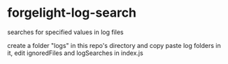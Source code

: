 # forgelight-log-search

searches for specified values in log files

create a folder "logs" in this repo's directory and copy paste log folders in it, edit ignoredFiles and logSearches in index.js
